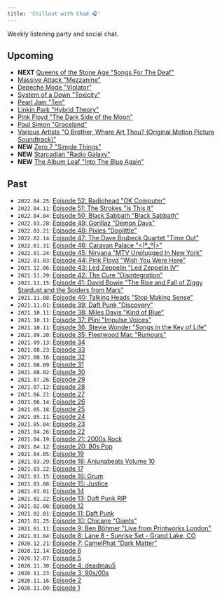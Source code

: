 ```yaml
---
title: 'Chillout with Chad 🎧'
---
```


Weekly listening party and social chat.

<!-- https://www.reddit.com/r/AskReddit/comments/pqwt7w/in_your_opinion_what_is_an_album_with_no_bad_songs/?sort=top -->

## Upcoming

- **NEXT** [Queens of the Stone Age "Songs For The Deaf"](https://music.youtube.com/playlist?list=OLAK5uy_miT4yxiBPPyV6xHClICCWbkb68VV9CEKE)
- [Massive Attack "Mezzanine"](https://music.youtube.com/playlist?list=OLAK5uy_myCWwyHEz9SABGUHaclijR2o9zLXJdE_w)
- [Depeche Mode "Violator"](https://music.youtube.com/playlist?list=OLAK5uy_mNWbZjgWKWwwFgmWOGtqDdDYmwV2Bs8Ao)
- [System of a Down "Toxicity"](https://music.youtube.com/playlist?list=OLAK5uy_n1sOLxWCfeedpeiN-YS7H5xJq5Qptac-M)
- [Pearl Jam "Ten"](https://music.youtube.com/playlist?list=OLAK5uy_nCmmq03HsHVw9jrLUPm1SfKXIwuCQ1hXk)
- [Linkin Park "Hybrid Theory"](https://music.youtube.com/playlist?list=OLAK5uy_k4Xnda2Pxyc90mpntw7hdOPCA3JKeOkRY)
- [Pink Floyd "The Dark Side of the Moon"](https://music.youtube.com/playlist?list=OLAK5uy_mXoi-FuQb9Gw7Mguhdx5F4jltT0L1qOCw)
- [Paul Simon "Graceland"](https://music.youtube.com/playlist?list=OLAK5uy_nrTf4uK4d14vKnEk4dm0MBhS_nF2fAY0I)
- [Various Artists "O Brother, Where Art Thou? (Original Motion Picture Soundtrack)"](https://music.youtube.com/playlist?list=OLAK5uy_k3ohClUglkvoiE9kkrMpPbBNxpNOZPj-4)
- **NEW** [Zero 7 "Simple Things"](https://tidal.com/album/94765781)
- **NEW** [Starcadian "Radio Galaxy"](https://music.youtube.com/playlist?list=OLAK5uy_nMulQU6u2DXmC-1fJfGvwZAjpa_nhj6cc)
- **NEW** [The Album Leaf "Into The Blue Again"](https://music.youtube.com/playlist?list=OLAK5uy_m7JyUXsRVJKt6pfZPx7MFjYk9bYJ2EpNM)

## Past

- `2022.04.25`: [Episode 52: Radiohead "OK Computer"](https://listen.tidal.com/album/58990510)
- `2022.04.11`: [Episode 51: The Strokes "Is This It"](https://listen.tidal.com/album/22372112)
- `2022.04.04`: [Episode 50: Black Sabbath "Black Sabbath"](https://listen.tidal.com/album/34450077)
- `2022.03.28`: [Episode 49: Gorillaz "Demon Days"](https://listen.tidal.com/album/1404355)
- `2022.03.21`: [Episode 48: Pixies "Doolittle"](https://music.youtube.com/playlist?list=OLAK5uy_lf6jsYkBOcfA6eAzNNIr2PeQv0Cns519A)
- `2022.02.14`: [Episode 47: The Dave Brubeck Quartet "Time Out"](https://music.youtube.com/playlist?list=OLAK5uy_kT4WsarfRaytnvA8aSj-Wq-JtcFN8JQyc)
- `2022.01.31`: [Episode 46: Caravan Palace "<|º_º|>"](https://music.youtube.com/playlist?list=OLAK5uy_n6vE4QTcYNqXc91m8eMW7p6lpMUakjLH0)
- `2022.01.24`: [Episode 45: Nirvana "MTV Unplugged In New York"](https://music.youtube.com/playlist?list=OLAK5uy_ky-ihvTuvMxTWOsW_ICT6ZQQgqU62NrTA)
- `2022.01.03`: [Episode 44: Pink Floyd "Wish You Were Here"](https://music.youtube.com/playlist?list=OLAK5uy_klU9jB4SMO5SqEyFazPAVbDek2j0JVQxY)
- `2021.12.06`: [Episode 43: Led Zeppelin "Led Zeppelin IV"](https://music.youtube.com/playlist?list=OLAK5uy_lzZvS4QYhfLUAS-jJV_rtQwalwEh9CYPQ)
- `2021.11.29`: [Episode 42: The Cure "Disintegration"](https://music.youtube.com/playlist?list=OLAK5uy_mUuAURd9jPo3N3xkkMSWV4isdR3gNSMb0)
- `2021.11.15`: [Episode 41: David Bowie "The Rise and Fall of Ziggy Stardust and the Spiders from Mars"](https://music.youtube.com/playlist?list=OLAK5uy_klxWDedbSRqgjGzYYSvyq3KdHY1wbTt_U)
- `2021.11.08`: [Episode 40: Talking Heads "Stop Making Sense"](https://music.youtube.com/playlist?list=OLAK5uy_l19G6wJHl6GVhyWiarlzRlILJmodnDw0Q)
- `2021.11.01`: [Episode 39: Daft Punk "Discovery"](https://music.youtube.com/playlist?list=OLAK5uy_mz6eafmqdRHSaR4IwG0ll6J6rgv0_ZpGw)
- `2021.10.11`: [Episode 38: Miles Davis "Kind of Blue"](https://music.youtube.com/playlist?list=OLAK5uy_m2X713P3iw0NSEfG6jh_uk59x37L492kM)
- `2021.10.11`: [Episode 37: Plini "Impulse Voices"](https://music.youtube.com/playlist?list=OLAK5uy_lT_KB-jr9ri9ddPB5VDv5K0yHG11WUX1I)
- `2021.10.11`: [Episode 36: Stevie Wonder "Songs in the Key of Life"](https://music.youtube.com/playlist?list=OLAK5uy_mmSLtHX8RxMd-Y8Kp9h44prOMFQLYou7M)
- `2021.09.20`: [Episode 35: Fleetwood Mac "Rumours"](https://music.youtube.com/playlist?list=OLAK5uy_keqotLYhIED047BDDByl-r-jTAhYu3V2I)
- `2021.09.13`: [Episode 34](https://music.youtube.com/playlist?list=PLH7YWwiPIVPunQc5wDCyJC-Xrn_r7aMdk)
- `2021.08.23`: [Episode 33](https://music.youtube.com/playlist?list=PLH7YWwiPIVPu9lG2odIaodkfbqSqXRrlr)
- `2021.08.16`: [Episode 32](https://music.youtube.com/playlist?list=PLH7YWwiPIVPsoVwcqfl_vPDoDfRtYjRSV)
- `2021.08.09`: [Episode 31](https://music.youtube.com/playlist?list=PLH7YWwiPIVPu3FaVPv5j_1f9dMvLZLIUr)
- `2021.08.02`: [Episode 30](https://music.youtube.com/playlist?list=PLH7YWwiPIVPv8lTHdtSgyxnBaOJOPu_vU)
- `2021.07.26`: [Episode 29](https://music.youtube.com/playlist?list=PLH7YWwiPIVPuEu_VAc0wTWmvpdHEj2DP4)
- `2021.07.12`: [Episode 28](https://music.youtube.com/playlist?list=PLH7YWwiPIVPv9nDjNkaGkYJduBGVbjQHH)
- `2021.06.21`: [Episode 27](https://music.youtube.com/playlist?list=PLH7YWwiPIVPvUkRHmRg9z0Z0ynQv7DdSJ)
- `2021.06.14`: [Episode 26](https://music.youtube.com/playlist?list=PLH7YWwiPIVPtIGItmpyQ2cxvzHbgn0pYk)
- `2021.05.18`: [Episode 25](https://music.youtube.com/playlist?list=PLH7YWwiPIVPvwKSy8A-5Hr6iiErCfNAlD)
- `2021.05.11`: [Episode 24](https://music.youtube.com/playlist?list=PLH7YWwiPIVPsGxrVj4cjUrL9zKz7TntqZ)
- `2021.05.04`: [Episode 23](https://music.youtube.com/playlist?list=PLH7YWwiPIVPvysCKw0RvxEHc8-R5r_9m9)
- `2021.04.26`: [Episode 22](https://music.youtube.com/playlist?list=PLH7YWwiPIVPtnAyH2Syqw2fCfIG0AhzS4)
- `2021.04.19`: [Episode 21: 2000s Rock](https://music.youtube.com/playlist?list=PLH7YWwiPIVPt0MNCJQ8V8BttGVYL5pBqe)
- `2021.04.12`: [Episode 20: 80s Pop](https://music.youtube.com/playlist?list=PLH7YWwiPIVPsqoKltWLFfARxTLsbZ_xYS)
- `2021.04.05`: [Episode 19](https://music.youtube.com/playlist?list=PLH7YWwiPIVPuO9PQAH33EGinU3Nb8nfwT)
- `2021.03.29`: [Episode 18: Anjunabeats Volume 10](https://music.youtube.com/playlist?list=OLAK5uy_kOuvQbJqZS235F2O0oGXXwTBsw9Kz-8YU)
- `2021.03.22`: [Episode 17](https://music.youtube.com/playlist?list=PLH7YWwiPIVPsK2WI4FEFPv1RB7elh19bi)
- `2021.03.15`: [Episode 16: Grum](https://music.youtube.com/playlist?list=PLH7YWwiPIVPvSWha0DGgEO1L3l6HiqpPG)
- `2021.03.08`: [Episode 15: Justice](https://music.youtube.com/playlist?list=PLH7YWwiPIVPtTREEp8kw_qxEy4Wqz7riZ)
- `2021.03.01`: [Episode 14](https://music.youtube.com/playlist?list=PLH7YWwiPIVPtJMqTiY_6IsqbvQpVsDBEq)
- `2021.02.22`: [Episode 13: Daft Punk RIP](https://music.youtube.com/playlist?list=PLH7YWwiPIVPuWlWRAy-EjIGU7FuI-bWDX)
- `2021.02.08`: [Episode 12](https://music.youtube.com/playlist?list=PLH7YWwiPIVPtV0fiauhD2fzFQc7Rk1YTt)
- `2021.02.01`: [Episode 11: Daft Punk](https://music.youtube.com/playlist?list=PLH7YWwiPIVPtK3YPqeM7hOtDZTyvD124m)
- `2021.01.25`: [Episode 10: Chicane "Giants"](https://music.youtube.com/playlist?list=OLAK5uy_maJby3ycUN0n7B_5Ep1phEJK1CpmmzQY8)
- `2021.01.11`: [Episode 9: Ben Böhmer "Live from Printworks London"](https://music.youtube.com/playlist?list=OLAK5uy_maIL8CKIKhROHwEFncm8RrRO4KeVVCMxs)
- `2021.01.04`: [Episode 8: Lane 8 - Sunrise Set - Grand Lake, CO](https://www.youtube.com/watch?v=n_LcVqqHSY8)
- `2020.12.21`: [Episode 7: CamelPhat "Dark Matter"](https://music.youtube.com/playlist?list=OLAK5uy_n3LiNrVNjJ-Kqw-PyB6SK3Lh6NGz9ORwA)
- `2020.12.14`: [Episode 6](https://music.youtube.com/playlist?list=PLH7YWwiPIVPtR01bB0OST4Oq08lp4sz32)
- `2020.12.07`: [Episode 5](https://music.youtube.com/playlist?list=PLH7YWwiPIVPtjNnAj3QiBLv9jNMLuDegN)
- `2020.11.30`: [Episode 4: deadmau5](https://music.youtube.com/playlist?list=PLH7YWwiPIVPu2QPAZaEUy_XKSiaXFQ-ek)
- `2020.11.23`: [Episode 3: 90s/00s](https://music.youtube.com/playlist?list=PLH7YWwiPIVPuHvIKabHPywRyumOOe-WSt)
- `2020.11.16`: [Episode 2](https://music.youtube.com/playlist?list=PLH7YWwiPIVPsa9pj63B_26UXu1aaU1lJB)
- `2020.11.09`: [Episode 1](https://music.youtube.com/playlist?list=PLH7YWwiPIVPt2m_nJ3WYlyxf-BIdAUmUr)
